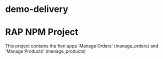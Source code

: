 # demo-delivery

# RAP NPM Project

This project contains the fiori apps 'Manage Orders' (manage_orders) and 'Manage Products' (manage_products)
